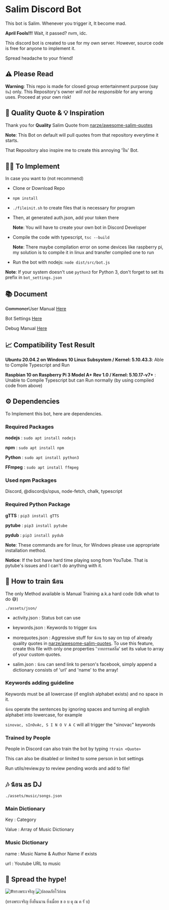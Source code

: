 # Salim Discord Bot

This bot is Salim. Whenever you trigger it, It become mad.

**April Fools!!!** Wait, it passed? nvm, idc.

This discord bot is created to use for my own server. However, source code is free for anyone to implement it.

Spread headache to your friend!

## ⚠️ Please Read

**Warning**: This repo is made for closed group entertainment purpose (say `ปั่น`) only. This Repository's owner *will not be responsible* for any wrong uses. Proceed at your own risk!

## 🤝 Quality Quote & 💡 Inspiration

Thank you for **Quality** Salim Quote from [narze/awesome-salim-quotes](https://github.com/narze/awesome-salim-quotes)

**Note**: This Bot on default will pull quotes from that repository everytime it starts.

That Repository also inspire me to create this annoying 'ปั่น' Bot.

## 👨‍💻 To Implement

In case you want to (not recommend)

* Clone or Download Repo

* ```npm install```

* ```./fileinit.sh``` to create files that is necessary for program

* Then, at generated auth.json, add your token there

  **Note**: You will have to create your own bot in Discord Developer

* Compile the code with typescript, ```tsc --build```

  **Note**: There maybe compilation error on some devices like raspberry pi,
   my solution is to compile it in linux and transfer compiled one to run

* Run the bot with nodejs: ```node dist/src/bot.js```

**Note**: If your system doesn't use `python3` for Python 3, don't forget to set its prefix in `bot_settings.json`

## 📚 Document

~~Commoner~~User Manual <a href="https://github.com/Leomotors/Salim-Bot/blob/main/docs/user_manual.md">Here</a>

Bot Settings <a href="https://github.com/Leomotors/Salim-Bot/blob/main/docs/bot_settings.md">Here</a>

Debug Manual <a href="https://github.com/Leomotors/Salim-Bot/blob/main/docs/debug.md">Here</a>

## 📈 Compatibility Test Result

**Ubuntu 20.04.2 on Windows 10 Linux Subsystem / Kernel: 5.10.43.3**: Able to Compile Typescript and Run

**Raspbian 10 on Raspberry Pi 3 Model A+ Rev 1.0 / Kernel: 5.10.17-v7+** : Unable to Compile Typescript but can Run normally (by using compiled code from above)

## ⚙️ Dependencies

To Implement this bot, here are dependencies.

### Required Packages

**nodejs** : ```sudo apt install nodejs```

**npm** : ```sudo apt install npm```

**Python** : ```sudo apt install python3```

**FFmpeg** : ```sudo apt install ffmpeg```

### Used npm Packages

Discord, @discordjs/opus, node-fetch, chalk, typescript

### Required Python Package

**gTTS** : ```pip3 install gTTS```

**pytube** : ```pip3 install pytube```

**pydub** : ```pip3 install pydub```

**Note**: These commands are for linux, for Windows please use appropriate installation method.

**Notice**: If the bot have hard time playing song from YouTube. That is pytube's issues and I can't do anything with it.

## 🤖 How to train น้อน

The only Method available is Manual Training a.k.a hard code (Idk what to do 😅)

```./assets/json/```

* activity.json : Status bot can use

* keywords.json : Keywords to trigger น้อน

* morequotes.json : Aggressive stuff for น้อน to say on top of already quality quotes in [narze/awesome-salim-quotes]("https://github.com/narze/awesome-salim-quotes").
   To use this feature, create this file with only one properties 'วาทกรรมสลิ่ม' set its value to array of your custom quotes.

* salim.json : น้อน can send link to person's facebook, simply append a dictionary consists of 'url' and 'name' to the array!

### Keywords adding guideline

Keywords must be all lowercase (if english alphabet exists) and no space in it.

น้อน operate the sentences by ignoring spaces and turning all english alphabet into lowercase, for example

`sinovac, sInOvAc, S I N O V A C` will all trigger the "sinovac" keywords

### Trained by People

People in Discord can also train the bot by typing `!train <Quote>`

This can also be disabled or limited to some person in bot settings

Run utils/review.py to review pending words and add to file!

## 🎶 น้อน as DJ

```./assets/music/songs.json```

### Main Dictionary

Key : Category

Value : Array of Music Dictionary

### Music Dictionary

name : Music Name & Author Name if exists

url : Youtube URL to music

## 🙏 Spread the hype!

<img src="./assets/images/long-live-hm-queen.jpg" alt="#ทรงพระเจริญ">

<img src="./assets/images/SAFETY_FIRST.jpg" alt="ปลอดภัยไว้ก่อน">

(ทรงพระเจริญ ยิ่งยืนนาน ยิ่งเมื่อย ข อ บ คุ ณ ค รั บ)
